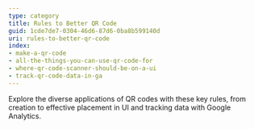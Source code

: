 ```yaml
---
type: category
title: Rules to Better QR Code
guid: 1cde7de7-0304-46d6-87d6-0ba8b599140d
uri: rules-to-better-qr-code
index:
- make-a-qr-code
- all-the-things-you-can-use-qr-code-for
- where-qr-code-scanner-should-be-on-a-ui
- track-qr-code-data-in-ga
---
```


Explore the diverse applications of QR codes with these key rules, from creation to effective placement in UI and tracking data with Google Analytics.
